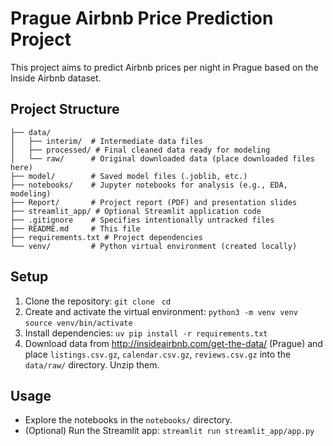 # Prague Airbnb Price Prediction Project

This project aims to predict Airbnb prices per night in Prague based on the Inside Airbnb dataset.

## Project Structure

```
├── data/
│   ├── interim/  # Intermediate data files
│   ├── processed/ # Final cleaned data ready for modeling
│   └── raw/      # Original downloaded data (place downloaded files here)
├── model/        # Saved model files (.joblib, etc.)
├── notebooks/    # Jupyter notebooks for analysis (e.g., EDA, modeling)
├── Report/       # Project report (PDF) and presentation slides
├── streamlit_app/ # Optional Streamlit application code
├── .gitignore    # Specifies intentionally untracked files
├── README.md     # This file
├── requirements.txt # Project dependencies
└── venv/         # Python virtual environment (created locally)
```

## Setup

1. Clone the repository:
   `git clone `
   `cd `
2. Create and activate the virtual environment:
   `python3 -m venv venv`
   `source venv/bin/activate`
3. Install dependencies:
   `uv pip install -r requirements.txt`
4. Download data from http://insideairbnb.com/get-the-data/ (Prague) and place `listings.csv.gz`, `calendar.csv.gz`, `reviews.csv.gz` into the `data/raw/` directory. Unzip them.

## Usage

- Explore the notebooks in the `notebooks/` directory.
- (Optional) Run the Streamlit app: `streamlit run streamlit_app/app.py`

